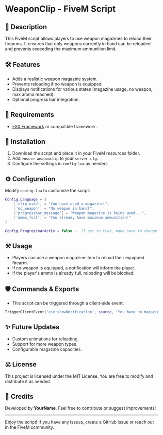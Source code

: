 # WeaponClip - FiveM Script

## 🔧 Description
This FiveM script allows players to use weapon magazines to reload their firearms. It ensures that only weapons currently in hand can be reloaded and prevents exceeding the maximum ammunition limit.

## 🛠️ Features
- Adds a realistic weapon magazine system.
- Prevents reloading if no weapon is equipped.
- Displays notifications for various states (magazine usage, no weapon, max ammo reached).
- Optional progress bar integration.

## 👤 Requirements
- [ESX Framework](https://github.com/esx-framework/esx_core) or compatible framework.

## 🔄 Installation
1. Download the script and place it in your FiveM resources folder.
2. Add `ensure weaponclip` to your `server.cfg`.
3. Configure the settings in `config.lua` as needed.

## ⚙️ Configuration
Modify `config.lua` to customize the script:

```lua
Config.Language = {
    ['clip_used'] = "You have used a magazine!",
    ['no_weapon'] = "No weapon in hand!",
    ['progressbar_message'] = "Weapon magazine is being used...",
    ['ammo_full'] = "You already have maximum ammunition!"
}

Config.ProgressbarActiv = false -- If set to true, make sure to change the export in client.lua at line 39.
```

## ⚒️ Usage
- Players can use a weapon magazine item to reload their equipped firearm.
- If no weapon is equipped, a notification will inform the player.
- If the player's ammo is already full, reloading will be blocked.

## 🛡️ Commands & Exports
- This script can be triggered through a client-side event:

```lua
TriggerClientEvent('esx:showNotification', source, "You have no magazine left.")
```

## ✨ Future Updates
- Custom animations for reloading.
- Support for more weapon types.
- Configurable magazine capacities.

## ⚖️ License
This project is licensed under the MIT License. You are free to modify and distribute it as needed.

## 🌟 Credits
Developed by **YourName**. Feel free to contribute or suggest improvements!

---

Enjoy the script! If you have any issues, create a GitHub issue or reach out in the FiveM community.

